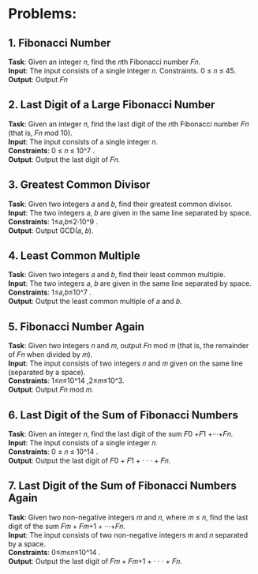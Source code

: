 # Problems:

## 1. Fibonacci Number

**Task**: Given an integer 𝑛, find the 𝑛th Fibonacci number 𝐹𝑛.\
**Input**: The input consists of a single integer 𝑛. Constraints. 0 ≤ 𝑛 ≤ 45.\
**Output**: Output 𝐹𝑛


## 2. Last Digit of a Large Fibonacci Number

**Task**: Given an integer 𝑛, find the last digit of the 𝑛th Fibonacci number 𝐹𝑛 (that is, 𝐹𝑛 mod 10).\
**Input**: The input consists of a single integer 𝑛.\
**Constraints**: 0 ≤ 𝑛 ≤ 10^7 .\
**Output**: Output the last digit of 𝐹𝑛.

## 3. Greatest Common Divisor

**Task**: Given two integers 𝑎 and 𝑏, find their greatest common divisor.\
**Input**: The two integers 𝑎, 𝑏 are given in the same line separated by space.\
**Constraints**: 1≤𝑎,𝑏≤2·10^9 .\
**Output**: Output GCD(𝑎, 𝑏).

## 4. Least Common Multiple

**Task**: Given two integers 𝑎 and 𝑏, find their least common multiple.\
**Input**: The two integers 𝑎, 𝑏 are given in the same line separated by space.\
**Constraints**: 1≤𝑎,𝑏≤10^7 .\
**Output**: Output the least common multiple of 𝑎 and 𝑏.

## 5. Fibonacci Number Again
**Task**: Given two integers 𝑛 and 𝑚, output 𝐹𝑛 mod 𝑚 (that is, the remainder of 𝐹𝑛 when divided by 𝑚).\
**Input**: The input consists of two integers 𝑛 and 𝑚 given on the same line (separated by a space).\
**Constraints**: 1≤𝑛≤10^14 ,2≤𝑚≤10^3.\
**Output**: Output 𝐹𝑛 mod 𝑚.

## 6. Last Digit of the Sum of Fibonacci Numbers

**Task**: Given an integer 𝑛, find the last digit of the sum 𝐹0 +𝐹1 +···+𝐹𝑛.\
**Input**: The input consists of a single integer 𝑛.\
**Constraints**: 0 ≤ 𝑛 ≤ 10^14 .\
**Output**: Output the last digit of 𝐹0 + 𝐹1 + · · · + 𝐹𝑛.

## 7. Last Digit of the Sum of Fibonacci Numbers Again

**Task**: Given two non-negative integers 𝑚 and 𝑛, where 𝑚 ≤ 𝑛, find the last digit of the sum 𝐹𝑚 + 𝐹𝑚+1 + ···+𝐹𝑛.\
**Input**: The input consists of two non-negative integers 𝑚 and 𝑛 separated by a space.\
**Constraints**: 0≤𝑚≤𝑛≤10^14 .\
**Output**:  Output the last digit of 𝐹𝑚 + 𝐹𝑚+1 + · · · + 𝐹𝑛.
